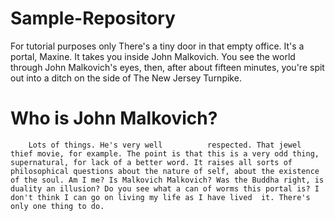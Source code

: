 # Sample-Repository
For tutorial purposes only
    There's a tiny door in that empty  office. It's a portal, Maxine. It  takes you inside John Malkovich.  You see the world through John
		    Malkovich's eyes, then, after about fifteen minutes, you're spit out into a ditch on the side of The New Jersey  Turnpike.
        
# Who is John Malkovich?
        Lots of things. He's very well 		    respected. That jewel thief movie, for example. The point is that this is a very odd thing, supernatural, for lack of a better word. It raises all sorts of philosophical questions about the nature of self, about the existence of the soul. Am I me? Is Malkovich Malkovich? Was the Buddha right, is duality an illusion? Do you see what a can of worms this portal is? I don't think I can go on living my life as I have lived  it. There's only one thing to do.
